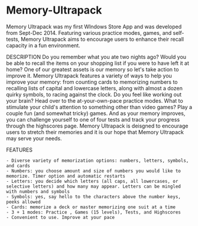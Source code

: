 # Memory-Ultrapack
Memory Ultrapack was my first WIndows Store App and was developed from Sept-Dec 2014. Featuring various practice modes, games, and self-tests, Memory Ultrapack aims to encourage users to enhance their recall capacity in a fun environment.

DESCRIPTION
Do you remember what you ate two nights ago? Would you be able to recall the items on your shopping list if you were to have left it at home? One of our greatest assets is our memory so let's take action to improve it. Memory Ultrapack features a variety of ways to help you improve your memory: from counting cards to memorizing numbers to recalling lists of capital and lowercase letters, along with almost a dozen quirky symbols, to racing against the clock. Do you feel like working out your brain? Head over to the at-your-own-pace practice modes. What to stimulate your child's attention to something other than video games? Play a couple fun (and somewhat tricky) games. And as your memory improves, you can challenge yourself to one of four tests and track your progress through the highscores page. Memory Ultrapack is deisgned to encourage users to stretch their memories and it is our hope that Memory Ultrapack may serve your needs.

FEATURES

    - Diverse variety of memorization options: numbers, letters, symbols, and cards
    - Numbers: you choose amount and size of numbers you would like to memorize. Timer option and automatic restarts
    - Letters: you decide which letters (all caps, all lowercases, or selective letters) and how many may appear. Letters can be mingled with numbers and symbols
    - Symbols: yes, say hello to the characters above the number keys, peeks allowed
    - Cards: memorize a deck or master memorizing one suit at a time
    - 3 + 1 modes: Practice , Games (15 levels), Tests, and Highscores
    - Convenient to use. Improve at your pace

